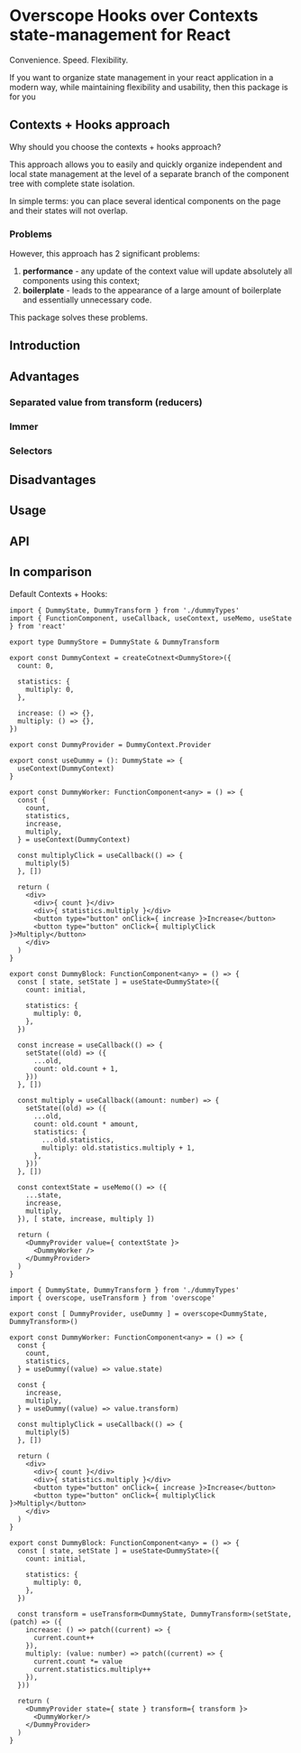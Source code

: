 # Overscope Hooks over Contexts state-management for React

Convenience. Speed. Flexibility.

If you want to organize state management in your react application in a modern way, while maintaining flexibility and usability, then this package is for you

## Contexts + Hooks approach

Why should you choose the contexts + hooks approach? 

This approach allows you to easily and quickly organize independent and local state management at the level of a separate branch of the component tree with complete state isolation. 

In simple terms: you can place several identical components on the page and their states will not overlap.

### Problems

However, this approach has 2 significant problems:
1. **performance** - any update of the context value will update absolutely all components using this context;
2. **boilerplate** - leads to the appearance of a large amount of boilerplate and essentially unnecessary code.

This package solves these problems.

## Introduction

## Advantages

### Separated value from transform (reducers)
### Immer
### Selectors

## Disadvantages

## Usage

## API

## In comparison

Default Contexts + Hooks:

```tsx
import { DummyState, DummyTransform } from './dummyTypes'
import { FunctionComponent, useCallback, useContext, useMemo, useState } from 'react'

export type DummyStore = DummyState & DummyTransform

export const DummyContext = createCotnext<DummyStore>({
  count: 0,

  statistics: {
    multiply: 0,
  },

  increase: () => {},
  multiply: () => {},
})

export const DummyProvider = DummyContext.Provider

export const useDummy = (): DummyState => {
  useContext(DummyContext)
}

export const DummyWorker: FunctionComponent<any> = () => {
  const {
    count,
    statistics,
    increase,
    multiply,
  } = useContext(DummyContext)
  
  const multiplyClick = useCallback(() => {
    multiply(5)
  }, [])
  
  return (
    <div>
      <div>{ count }</div>
      <div>{ statistics.multiply }</div>
      <button type="button" onClick={ increase }>Increase</button>
      <button type="button" onClick={ multiplyClick }>Multiply</button>
    </div>
  )
}

export const DummyBlock: FunctionComponent<any> = () => {
  const [ state, setState ] = useState<DummyState>({
    count: initial,

    statistics: {
      multiply: 0,
    },
  })

  const increase = useCallback(() => {
    setState((old) => ({
      ...old,
      count: old.count + 1,
    }))
  }, [])

  const multiply = useCallback((amount: number) => {
    setState((old) => ({
      ...old,
      count: old.count * amount,
      statistics: {
        ...old.statistics,
        multiply: old.statistics.multiply + 1,
      },
    }))
  }, [])

  const contextState = useMemo(() => ({
    ...state,
    increase,
    multiply,
  }), [ state, increase, multiply ])

  return (
    <DummyProvider value={ contextState }>
      <DummyWorker />
    </DummyProvider>
  )
}
```

```tsx
import { DummyState, DummyTransform } from './dummyTypes'
import { overscope, useTransform } from 'overscope'

export const [ DummyProvider, useDummy ] = overscope<DummyState, DummyTransform>()

export const DummyWorker: FunctionComponent<any> = () => {
  const {
    count,
    statistics,
  } = useDummy((value) => value.state)

  const {
    increase,
    multiply,
  } = useDummy((value) => value.transform)

  const multiplyClick = useCallback(() => {
    multiply(5)
  }, [])

  return (
    <div>
      <div>{ count }</div>
      <div>{ statistics.multiply }</div>
      <button type="button" onClick={ increase }>Increase</button>
      <button type="button" onClick={ multiplyClick }>Multiply</button>
    </div>
  )
}

export const DummyBlock: FunctionComponent<any> = () => {
  const [ state, setState ] = useState<DummyState>({
    count: initial,

    statistics: {
      multiply: 0,
    },
  })

  const transform = useTransform<DummyState, DummyTransform>(setState, (patch) => ({
    increase: () => patch((current) => {
      current.count++
    }),
    multiply: (value: number) => patch((current) => {
      current.count *= value
      current.statistics.multiply++
    }),
  }))
  
  return (
    <DummyProvider state={ state } transform={ transform }>
      <DummyWorker/>
    </DummyProvider>
  )
}
```

